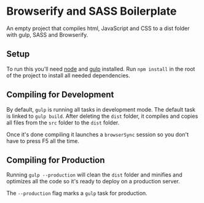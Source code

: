 Browserify and SASS Boilerplate
===============================

An empty project that compiles html, JavaScript and CSS to a dist folder with
gulp, SASS and Browserify.



Setup
-----
To run this you'll need [node](https://nodejs.org/) and [gulp](http://gulpjs.com/) installed.
Run `npm install` in the root of the project to install all needed dependencies.



Compiling for Development
-------------------------
By default, `gulp` is running all tasks in development mode. The default task is
linked to `gulp build`. After deleting the `dist` folder, it compiles and copies
all files from the `src` folder to the `dist` folder.

Once it's done compiling it launches a `browserSync` session so you don't have to
press F5 all the time.



Compiling for Production
------------------------
Running `gulp --production` will clean the `dist` folder and minifies
and optimizes all the code so it's ready to deploy on a production server.

The `--production` flag marks a `gulp` task for production.